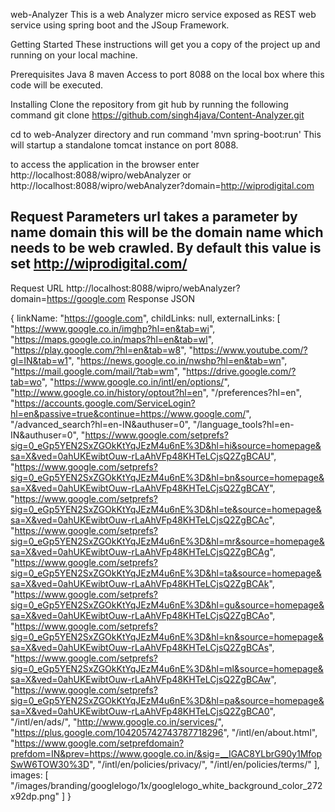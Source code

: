 web-Analyzer
This is a web Analyzer micro service exposed as REST web service using spring boot and the JSoup Framework.

Getting Started
These instructions will get you a copy of the project up and running on your local machine.

Prerequisites
Java 8 maven Access to port 8088 on the local box where this code will be executed.

Installing
Clone the repository from git hub by running the following command git clone https://github.com/singh4java/Content-Analyzer.git

cd to web-Analyzer directory and run command 'mvn spring-boot:run' This will startup a standalone tomcat instance on port 8088.

to access the application in the browser enter
http://localhost:8088/wipro/webAnalyzer or http://localhost:8088/wipro/webAnalyzer?domain=http://wiprodigital.com

Request Parameters
url takes a parameter by name domain this will be the domain name which needs to be web crawled. 
By default this value is set http://wiprodigital.com/
----------------------------------------------------------------------------------------------------------------------

Request URL
http://localhost:8088/wipro/webAnalyzer?domain=https://google.com
Response JSON

{
linkName: "https://google.com",
childLinks: null,
externalLinks: [
"https://www.google.co.in/imghp?hl=en&tab=wi",
"https://maps.google.co.in/maps?hl=en&tab=wl",
"https://play.google.com/?hl=en&tab=w8",
"https://www.youtube.com/?gl=IN&tab=w1",
"https://news.google.co.in/nwshp?hl=en&tab=wn",
"https://mail.google.com/mail/?tab=wm",
"https://drive.google.com/?tab=wo",
"https://www.google.co.in/intl/en/options/",
"http://www.google.co.in/history/optout?hl=en",
"/preferences?hl=en",
"https://accounts.google.com/ServiceLogin?hl=en&passive=true&continue=https://www.google.com/",
"/advanced_search?hl=en-IN&authuser=0",
"/language_tools?hl=en-IN&authuser=0",
"https://www.google.com/setprefs?sig=0_eGp5YEN2SxZGOkKtYqJEzM4u6nE%3D&hl=hi&source=homepage&sa=X&ved=0ahUKEwibtOuw-rLaAhVFp48KHTeLCjsQ2ZgBCAU",
"https://www.google.com/setprefs?sig=0_eGp5YEN2SxZGOkKtYqJEzM4u6nE%3D&hl=bn&source=homepage&sa=X&ved=0ahUKEwibtOuw-rLaAhVFp48KHTeLCjsQ2ZgBCAY",
"https://www.google.com/setprefs?sig=0_eGp5YEN2SxZGOkKtYqJEzM4u6nE%3D&hl=te&source=homepage&sa=X&ved=0ahUKEwibtOuw-rLaAhVFp48KHTeLCjsQ2ZgBCAc",
"https://www.google.com/setprefs?sig=0_eGp5YEN2SxZGOkKtYqJEzM4u6nE%3D&hl=mr&source=homepage&sa=X&ved=0ahUKEwibtOuw-rLaAhVFp48KHTeLCjsQ2ZgBCAg",
"https://www.google.com/setprefs?sig=0_eGp5YEN2SxZGOkKtYqJEzM4u6nE%3D&hl=ta&source=homepage&sa=X&ved=0ahUKEwibtOuw-rLaAhVFp48KHTeLCjsQ2ZgBCAk",
"https://www.google.com/setprefs?sig=0_eGp5YEN2SxZGOkKtYqJEzM4u6nE%3D&hl=gu&source=homepage&sa=X&ved=0ahUKEwibtOuw-rLaAhVFp48KHTeLCjsQ2ZgBCAo",
"https://www.google.com/setprefs?sig=0_eGp5YEN2SxZGOkKtYqJEzM4u6nE%3D&hl=kn&source=homepage&sa=X&ved=0ahUKEwibtOuw-rLaAhVFp48KHTeLCjsQ2ZgBCAs",
"https://www.google.com/setprefs?sig=0_eGp5YEN2SxZGOkKtYqJEzM4u6nE%3D&hl=ml&source=homepage&sa=X&ved=0ahUKEwibtOuw-rLaAhVFp48KHTeLCjsQ2ZgBCAw",
"https://www.google.com/setprefs?sig=0_eGp5YEN2SxZGOkKtYqJEzM4u6nE%3D&hl=pa&source=homepage&sa=X&ved=0ahUKEwibtOuw-rLaAhVFp48KHTeLCjsQ2ZgBCA0",
"/intl/en/ads/",
"http://www.google.co.in/services/",
"https://plus.google.com/104205742743787718296",
"/intl/en/about.html",
"https://www.google.com/setprefdomain?prefdom=IN&prev=https://www.google.co.in/&sig=__IGAC8YLbrG90y1MfopSwW6TOW30%3D",
"/intl/en/policies/privacy/",
"/intl/en/policies/terms/"
],
images: [
"/images/branding/googlelogo/1x/googlelogo_white_background_color_272x92dp.png"
]
}
